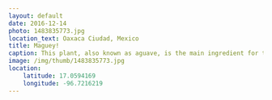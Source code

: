 ```yaml
---
layout: default
date: 2016-12-14
photo: 1483835773.jpg
location_text: Oaxaca Ciudad, Mexico
title: Maguey!
caption: This plant, also known as aguave, is the main ingredient for the Tequila and Mezcal alcohols!
image: /img/thumb/1483835773.jpg
location:
    latitude: 17.0594169
    longitude: -96.7216219
---
```

